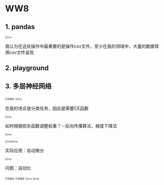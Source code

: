 # WW8

## 1. pandas

<img src="https://qn-st0.yuketang.cn/FnDXmzU9w5wtLGEAJbu8F3aoAOJ6" alt="img" style="zoom:50%;" />

我认为在这些操作中最重要的是操作csv文件，至少在我的领域中，大量的数据常用csv文件呈现

## 2. playground

## 3. 多层神经网络

<img src="https://qn-st0.yuketang.cn/FpAjAviZunTqTLe2Jmdva4Qq_8k8" alt="雨课堂" style="zoom:50%;" />

<img src="https://qn-st0.yuketang.cn/FtO4Lr9h04uTMf-DFi6ZVAgFUgnE" alt="img" style="zoom:50%;" />

在我的场合是分类任务，因此是需要CE函数

<img src="https://qn-st0.yuketang.cn/Flz6Qp8WZuid1QR_9O_JnUjue8kz" alt="img" style="zoom:50%;" />

如何根据损失函数调整权重？--反向传播算法，梯度下降法

<img src="https://qn-st0.yuketang.cn/Fm1fz5SWHUhW3cBKGGWZzGdgMjgw" alt="img" style="zoom:50%;" />

<img src="https://qn-st0.yuketang.cn/FvGHmOqb8yfdml5DU5ysk--yvStZ" alt="img" style="zoom:50%;" /><img src="https://qn-st0.yuketang.cn/FrbbWt_OEJ02IHvpl_h6y8yCJs7r" alt="img" style="zoom:50%;" />

实际应用：自动微分

<img src="https://qn-st0.yuketang.cn/FvK2d2OOkm6bXuRfpp0_-pMy26bU" alt="img" style="zoom:50%;" />

问题：自动化

<img src="https://qn-st0.yuketang.cn/Fi4UUC3jxBrrdJfytecxSWrNwQ7e" alt="雨课堂" style="zoom:50%;" />

<img src="https://qn-st0.yuketang.cn/FkvmdBQxdDTP6HeF0HGkGvoCrzvh" alt="雨课堂" style="zoom:50%;" />

<img src="https://qn-st0.yuketang.cn/FuJz1wx3ArC7AuAOPe1vEwYraD9u" alt="img" style="zoom:50%;" />

<img src="https://qn-st0.yuketang.cn/FmnjcpDEyipFBQ6wG_j63Rp0qsf-" alt="img" style="zoom:50%;" />

